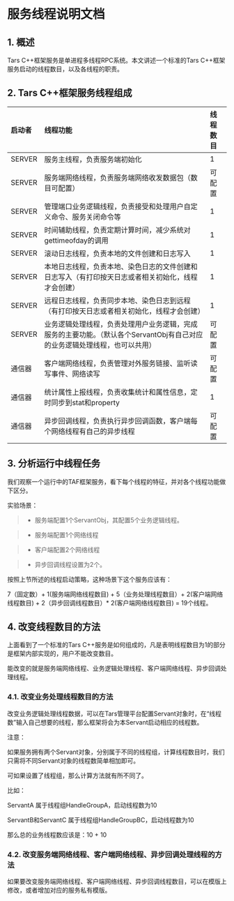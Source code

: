# 服务线程说明文档

## 1. 概述

Tars C++框架服务是单进程多线程RPC系统。本文讲述一个标准的Tars C++框架服务启动的线程数目，以及各线程的职责。

## 2. Tars C++框架服务线程组成

| 启动者 | 线程功能 | 线程数目 |
| :--- | :--- | :--- |
| SERVER | 服务主线程，负责服务端初始化 | 1 |
| SERVER | 服务端网络线程，负责服务端网络收发数据包（数目可配置） | 可配置 |
| SERVER | 管理端口业务逻辑线程，负责接受和处理用户自定义命令、服务关闭命令等 | 1 |
| SERVER | 时间辅助线程，负责定期计算时间，减少系统对gettimeofday的调用 | 1 |
| SERVER | 滚动日志线程，负责本地的文件创建和日志写入 | 1 |
| SERVER | 本地日志线程，负责本地、染色日志的文件创建和日志写入（有打印按天日志或者相关初始化，线程才会创建） | 1 |
| SERVER | 远程日志线程，负责同步本地、染色日志到远程（有打印按天日志或者相关初始化，线程才会创建） | 1 |
| SERVER | 业务逻辑处理线程，负责处理用户业务逻辑，完成服务的主要功能。（默认各个ServantObj有自己对应的业务逻辑处理线程，也可以共用） | 可配置 |
| 通信器 | 客户端网络线程，负责管理对外服务链接、监听读写事件、网络读写 | 可配置 |
| 通信器 | 统计属性上报线程，负责收集统计和属性信息，定时同步到stat和property | 1 |
| 通信器 | 异步回调线程，负责执行异步回调函数，客户端每个网络线程有自己的异步线程 | 可配置 |

## 3. 分析运行中线程任务

我们观察一个运行中的TAF框架服务，看下每个线程的特征，并对各个线程功能做下区分。

实验场景：

> * 服务端配置1个ServantObj，其配置5个业务逻辑线程。

> * 服务端配置1个网络线程

> * 客户端配置2个网络线程

> * 异步回调线程设置为2个。

按照上节所述的线程启动策略，这种场景下这个服务应该有：

7（固定数）+ 1\(服务端网络线程数目\) + 5（业务处理线程数目）+ 2\(客户端网络线程数目\) + 2（异步回调线程数目）\* 2\(客户端网络线程数目\) = 19个线程。

## 4. 改变线程数目的方法

上面看到了一个标准的Tars C++服务是如何组成的，凡是表明线程数目为1的部分是框架内部实现的，用户不能改变数目。

能改变的就是服务端网络线程、业务逻辑处理线程、客户端网络线程、异步回调处理线程。

### 4.1. 改变业务处理线程数目的方法

改变业务逻辑处理线程数据，可以在Tars管理平台配置Servant对象时，在“线程数”输入自己想要的线程，那么框架将会为本Servant启动相应的线程数。

注意：

如果服务拥有两个Servant对象，分别属于不同的线程组，计算线程数目时，我们只需将不同Servant对象的线程数简单相加即可。

可如果设置了线程组，那么计算方法就有所不同了。

比如：

ServantA 属于线程组HandleGroupA，启动线程数为10

ServantB和ServantC 属于线程组HandleGroupBC，启动线程数为10

那么总的业务线程数应该是：10 + 10

### 4.2. 改变服务端网络线程、客户端网络线程、异步回调处理线程的方法

如果要改变服务端网络线程、客户端网络线程、异步回调线程数目，可以在模版上修改，或者增加对应的服务私有模版。

